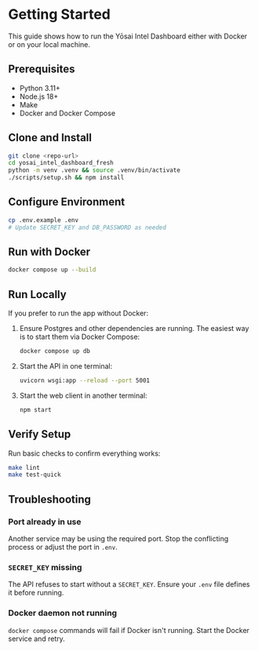 # Getting Started

This guide shows how to run the Yōsai Intel Dashboard either with Docker or on your local machine.

## Prerequisites

- Python 3.11+
- Node.js 18+
- Make
- Docker and Docker Compose

## Clone and Install

```bash
git clone <repo-url>
cd yosai_intel_dashboard_fresh
python -m venv .venv && source .venv/bin/activate
./scripts/setup.sh && npm install
```

## Configure Environment

```bash
cp .env.example .env
# Update SECRET_KEY and DB_PASSWORD as needed
```

## Run with Docker

```bash
docker compose up --build
```

## Run Locally

If you prefer to run the app without Docker:

1. Ensure Postgres and other dependencies are running. The easiest way is to start them via Docker Compose:
   ```bash
   docker compose up db
   ```
2. Start the API in one terminal:
   ```bash
   uvicorn wsgi:app --reload --port 5001
   ```
3. Start the web client in another terminal:
   ```bash
   npm start
   ```

## Verify Setup

Run basic checks to confirm everything works:

```bash
make lint
make test-quick
```

## Troubleshooting

### Port already in use
Another service may be using the required port. Stop the conflicting process or adjust the port in `.env`.

### `SECRET_KEY` missing
The API refuses to start without a `SECRET_KEY`. Ensure your `.env` file defines it before running.

### Docker daemon not running
`docker compose` commands will fail if Docker isn't running. Start the Docker service and retry.
